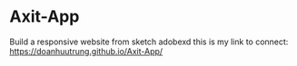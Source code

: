 # Axit-App
Build a responsive website from sketch adobexd
this is my link to connect: https://doanhuutrung.github.io/Axit-App/

